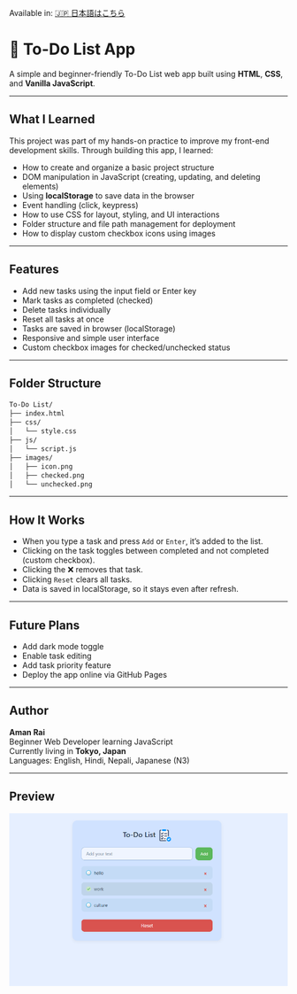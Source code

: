 Available in: [🇯🇵 日本語はこちら](README.ja.md)

# 📝 To-Do List App

A simple and beginner-friendly To-Do List web app built using **HTML**, **CSS**, and **Vanilla JavaScript**.

---

## What I Learned

This project was part of my hands-on practice to improve my front-end development skills. Through building this app, I learned:

- How to create and organize a basic project structure
- DOM manipulation in JavaScript (creating, updating, and deleting elements)
- Using **localStorage** to save data in the browser
- Event handling (click, keypress)
- How to use CSS for layout, styling, and UI interactions
- Folder structure and file path management for deployment
- How to display custom checkbox icons using images

---

## Features

- Add new tasks using the input field or Enter key
- Mark tasks as completed (checked)
- Delete tasks individually
- Reset all tasks at once
- Tasks are saved in browser (localStorage)
- Responsive and simple user interface
- Custom checkbox images for checked/unchecked status

---

## Folder Structure


```
To-Do List/
├── index.html                 
├── css/
│   └── style.css            
├── js/
│   └── script.js              
├── images/
│   ├── icon.png               
│   ├── checked.png            
│   └── unchecked.png        
```
---

## How It Works

- When you type a task and press `Add` or `Enter`, it’s added to the list.
- Clicking on the task toggles between completed and not completed (custom checkbox).
- Clicking the ❌ removes that task.
- Clicking `Reset` clears all tasks.
- Data is saved in localStorage, so it stays even after refresh.

---

## Future Plans

- Add dark mode toggle
- Enable task editing
- Add task priority feature
- Deploy the app online via GitHub Pages

---

## Author

**Aman Rai**  
Beginner Web Developer learning JavaScript  
Currently living in **Tokyo, Japan**  
Languages: English, Hindi, Nepali, Japanese (N3)

---

## Preview

![App Screenshot](images/screenshot.png)